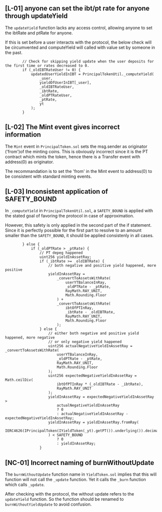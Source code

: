 ## [L-01] anyone can set the ibt/pt rate for anyone through updateYield

The `updateYield` function lacks any access control, allowing anyone to set the ibtRate and ptRate for anyone. 

If this is set before a user interacts with the protocol, the below check will be circumvented and computeYield will called with value set by someone in the past. 

```solidity 
        // Check for skipping yield update when the user deposits for the first time or rates decreased to 0.
        if (_oldIBTRateUser != 0) {
            updatedUserYieldInIBT = PrincipalTokenUtil._computeYield(
                _user,
                yieldOfUserInIBT[_user],
                _oldIBTRateUser,
                _ibtRate,
                _oldPTRateUser,
                _ptRate,
                yt
            );
        }
```

## [L-02] The Mint event gives incorrect information

The `Mint` event in `PrincipalToken.sol` sets the msg.sender as originator ('from')of the minting coins. This is obviously incorrect since it is the PT contract which mints the token, hence there is a Transfer event with address(0) as originator.

The recommandation is to set the 'from' in the Mint event to address(0) to be consistent with standard minting events. 

## [L-03] Inconsistent application of SAFETY_BOUND

In `_computeYield` in `PrincipalTokenUtil.sol`, a `SAFETY_BOUND` is applied with the stated goal of favoring the protocol in case of approximation. 

However, this safety is only applied in the second part of the if statement. Since it is perfectly possible for the first part to resolve to an amount smaller than the `SAFETY_BOUND`, it should be applied consistenly in all cases. 

``` solidity
        } else {
            if (_oldPTRate > _ptRate) {
                // PT depeg happened
                uint256 yieldInAssetRay;
                if (_ibtRate >= _oldIBTRate) {
                    // both negative and positive yield happened, more positive
                    yieldInAssetRay =
                        _convertToAssetsWithRate(
                            userYTBalanceInRay,
                            _oldPTRate - _ptRate,
                            RayMath.RAY_UNIT,
                            Math.Rounding.Floor
                        ) +
                        _convertToAssetsWithRate(
                            ibtOfPTInRay,
                            _ibtRate - _oldIBTRate,
                            RayMath.RAY_UNIT,
                            Math.Rounding.Floor
                        );
                } else {
                    // either both negative and positive yield happened, more negative
                    // or only negative yield happened
                    uint256 actualNegativeYieldInAssetRay = _convertToAssetsWithRate(
                        userYTBalanceInRay,
                        _oldPTRate - _ptRate,
                        RayMath.RAY_UNIT,
                        Math.Rounding.Floor
                    );
                    uint256 expectedNegativeYieldInAssetRay = Math.ceilDiv(
                        ibtOfPTInRay * (_oldIBTRate - _ibtRate),
                        RayMath.RAY_UNIT
                    );
                    yieldInAssetRay = expectedNegativeYieldInAssetRay >
                        actualNegativeYieldInAssetRay
                        ? 0
                        : actualNegativeYieldInAssetRay - expectedNegativeYieldInAssetRay;
                    yieldInAssetRay = yieldInAssetRay.fromRay(
                        IERC4626(IPrincipalToken(IYieldToken(_yt).getPT()).underlying()).decimals()
                    ) < SAFETY_BOUND 
                        ? 0
                        : yieldInAssetRay;
                }

```

## [NC-01] Incorrect naming of burnWithoutUpdate

The `burnWithoutUpdate` function name in `YieldToken.sol` implies that this will function will not call the `_update` function. Yet it calls the `_burn` function which calls `_update`.  

After checking with the protocol, the without update refers to the `updateYield` function. So the function should be renamed to `burnWithoutYieldUpdate` to avoid confusion. 
 


